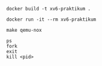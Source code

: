 ```
docker build -t xv6-praktikum .
```
```
docker run -it --rm xv6-praktikum
```
```
make qemu-nox
```
```
ps
fork
exit
kill <pid>
```
